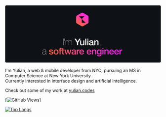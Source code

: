 [![Hello, I'm Yulian](/assets/images/header.png)](https://yulian.codes)

I'm Yulian, a web & mobile developer from NYC, pursuing an MS in Computer Science at New York University.<br/>
Currently interested in interface design and artificial intelligence.

Check out some of my work at [yulian.codes](https://yulian.codes)

[![GitHub Views](https://komarev.com/ghpvc/?username=ykray&color=ff6245)]

[![Top Langs](https://github-readme-stats.vercel.app/api/top-langs/?username=ykray&layout=compact&hide=CMake,C,Makefile,HTML,CSS)](https://github.com/anuraghazra/github-readme-stats)

<!--
**ykray/ykray** is a ✨ _special_ ✨ repository because its `README.md` (this file) appears on your GitHub profile.

Here are some ideas to get you started:

- 🔭 I’m currently working on ...
- 🌱 I’m currently learning ...
- 👯 I’m looking to collaborate on ...
- 🤔 I’m looking for help with ...
- 💬 Ask me about ...
- 📫 How to reach me: ...
- 😄 Pronouns: ...
- ⚡ Fun fact: ...
-->
